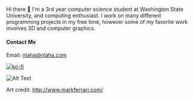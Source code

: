Hi there 👋
I'm a 3rd year computer science student at Washington State University, and computing enthusiast. I work on many different programming projects in my free time, however some of my favorite work involves 3D and computer graphics.

#### Contact Me
Email: [nlaha@nlaha.com](mailto:nlaha@nlaha.com)

[![ko-fi](https://ko-fi.com/img/githubbutton_sm.svg)](https://ko-fi.com/B0B1CDW9P)

![Alt Text](https://media.giphy.com/media/JUwa2qSoTwcxv0gFJh/giphy.gif)

Art credit: http://www.markferrari.com/